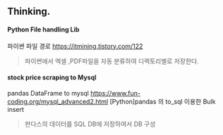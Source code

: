## Thinking. 

#### Python File handling Lib
파이쎤 파일 경로 
https://itmining.tistory.com/122
> 파이쎤에서 엑셀 ,PDF파일을 자동 분류하여 디렉토리별로 저장한다.

#### stock price scraping to Mysql
pandas DataFrame to mysql
https://www.fun-coding.org/mysql_advanced2.html
[Python]pandas 의 to_sql 이용한 Bulk insert
> 판다스의 데이터를 SQL DB에 저장하여서 DB 구성 


